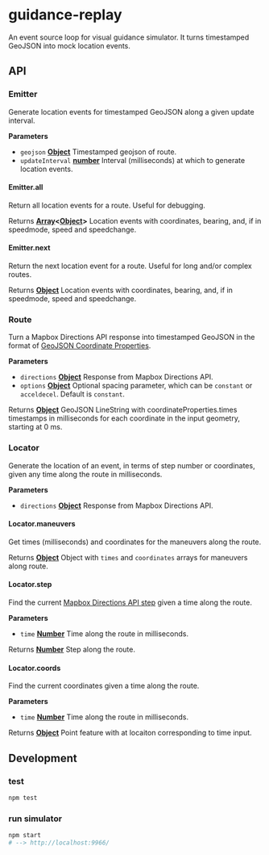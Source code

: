 # guidance-replay

An event source loop for visual guidance simulator. It turns timestamped GeoJSON into mock location events.


## API

### Emitter

Generate location events for timestamped GeoJSON along a given update interval.

**Parameters**

-   `geojson` **[Object](https://developer.mozilla.org/en-US/docs/Web/JavaScript/Reference/Global_Objects/Object)** Timestamped geojson of route.
-   `updateInterval` **[number](https://developer.mozilla.org/en-US/docs/Web/JavaScript/Reference/Global_Objects/Number)** Interval (milliseconds) at which to generate location events.

#### Emitter.all

Return all location events for a route. Useful for debugging.

Returns **[Array](https://developer.mozilla.org/en-US/docs/Web/JavaScript/Reference/Global_Objects/Array)&lt;[Object](https://developer.mozilla.org/en-US/docs/Web/JavaScript/Reference/Global_Objects/Object)>** Location events with coordinates, bearing, and, if in speedmode, speed and speedchange.

#### Emitter.next

Return the next location event for a route. Useful for long and/or complex routes.

Returns **[Object](https://developer.mozilla.org/en-US/docs/Web/JavaScript/Reference/Global_Objects/Object)** Location events with coordinates, bearing, and, if in speedmode, speed and speedchange.


### Route

Turn a Mapbox Directions API response into timestamped GeoJSON in the format of [GeoJSON Coordinate Properties](https://github.com/mapbox/geojson-coordinate-properties).

**Parameters**

-   `directions` **[Object](https://developer.mozilla.org/en-US/docs/Web/JavaScript/Reference/Global_Objects/Object)** Response from Mapbox Directions API.
-   `options` **[Object](https://developer.mozilla.org/en-US/docs/Web/JavaScript/Reference/Global_Objects/Object)** Optional spacing parameter, which can be `constant` or `acceldecel`. Default is `constant`.

Returns **[Object](https://developer.mozilla.org/en-US/docs/Web/JavaScript/Reference/Global_Objects/Object)** GeoJSON LineString with coordinateProperties.times timestamps in milliseconds for each coordinate in the input geometry, starting at 0 ms.

### Locator

Generate the location of an event, in terms of step number or coordinates, given any time along the route in milliseconds.

**Parameters**

-   `directions` **[Object](https://developer.mozilla.org/en-US/docs/Web/JavaScript/Reference/Global_Objects/Object)** Response from Mapbox Directions API.

#### Locator.maneuvers

Get times (milliseconds) and coordinates for the maneuvers along the route.

Returns **[Object](https://developer.mozilla.org/en-US/docs/Web/JavaScript/Reference/Global_Objects/Object)** Object with `times` and `coordinates` arrays for maneuvers along route.

#### Locator.step

Find the current [Mapbox Directions API step](https://www.mapbox.com/api-documentation/#retrieve-directions) given a time along the route.

**Parameters**

-   `time` **[Number](https://developer.mozilla.org/en-US/docs/Web/JavaScript/Reference/Global_Objects/Number)** Time along the route in milliseconds.

Returns **[Number](https://developer.mozilla.org/en-US/docs/Web/JavaScript/Reference/Global_Objects/Number)** Step along the route.

#### Locator.coords

Find the current coordinates given a time along the route.

**Parameters**

-   `time` **[Number](https://developer.mozilla.org/en-US/docs/Web/JavaScript/Reference/Global_Objects/Number)** Time along the route in milliseconds.

Returns **[Object](https://developer.mozilla.org/en-US/docs/Web/JavaScript/Reference/Global_Objects/Object)** Point feature with at locaiton corresponding to time input.

## Development

### test

```sh
npm test
```

### run simulator

```sh
npm start
# --> http://localhost:9966/
```
